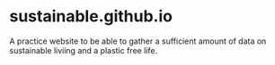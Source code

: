 # sustainable.github.io
A practice website to be able to gather a sufficient amount of data on sustainable liviing and a plastic free life.
